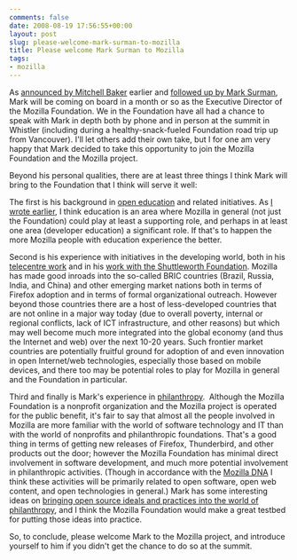 ```yaml
---
comments: false
date: 2008-08-19 17:56:55+00:00
layout: post
slug: please-welcome-mark-surman-to-mozilla
title: Please welcome Mark Surman to Mozilla
tags:
- mozilla
---
```


As [announced by Mitchell Baker](http://blog.lizardwrangler.com/2008/08/18/mark-surman-new-mozilla-foundation-executive-director/) earlier and [followed up by Mark Surman](http://commonspace.typepad.com/commonspace/2008/08/moving-to-mozilla.html), Mark will be coming on board in a month or so as the Executive Director of the Mozilla Foundation. We in the Foundation have all had a chance to speak with Mark in depth both by phone and in person at the summit in Whistler (including during a healthy-snack-fueled Foundation road trip up from Vancouver). I'll let others add their own take, but I for one am very happy that Mark decided to take this opportunity to join the Mozilla Foundation and the Mozilla project.

Beyond his personal qualities, there are at least three things I think Mark will bring to the Foundation that I think will serve it well:

The first is his background in [open education](http://commonspace.typepad.com/commonspace/2008/07/open-education-at-oscon-2008.html) and related initiatives. As [I wrote earlier](http://blog.hecker.org/2008/07/25/mozilla-and-the-future-of-education-part-2/), I think education is an area where Mozilla in general (not just the Foundation) could play at least a supporting role, and perhaps in at least one area (developer education) a significant role. If that's to happen the more Mozilla people with education experience the better.

Second is his experience with initiatives in the developing world, both in his [telecentre work](http://commonspace.typepad.com/commonspace/shuttleworthfoundation/) and in his [work with the Shuttleworth Foundation](http://commonspace.typepad.com/commonspace/shuttleworthfoundation/). Mozilla has made good inroads into the so-called BRIC countries (Brazil, Russia, India, and China) and other emerging market nations both in terms of Firefox adoption and in terms of formal organizational outreach. However beyond those countries there are a host of less-developed countries that are not online in a major way today (due to overall poverty, internal or regional conflicts, lack of ICT infrastructure, and other reasons) but which may well become much more integrated into the global economy (and thus the Internet and web) over the next 10-20 years. Such frontier market countries are potentially fruitful ground for adoption of and even innovation in open Internet/web technologies, especially those based on mobile devices, and there too may be potential roles to play for Mozilla in general and the Foundation in particular.

Third and finally is Mark's experience in [philanthropy](http://commonspace.typepad.com/commonspace/philanthropy/).  Although the Mozilla Foundation is a nonprofit organization and the Mozilla project is operated for the public benefit, it's fair to say that almost all the people involved in Mozilla are more familiar with the world of software technology and IT than with the world of nonprofits and philanthropic foundations. That's a good thing in terms of getting new releases of Firefox, Thunderbird, and other products out the door; however the Mozilla Foundation has minimal direct involvement in software development, and much more potential involvement in philanthropic activities. (Though in accordance with the [Mozilla DNA](http://blog.hecker.org/2008/07/01/what-is-the-mozilla-dna/) I think these activities will be primarily related to open software, open web content, and open technologies in general.) Mark has some interesting ideas on [bringing open source ideals and practices into the world of philanthropy](http://commonspace.typepad.com/commonspace/2008/02/open-philanthro.html), and I think the Mozilla Foundation would make a great testbed for putting those ideas into practice.

So, to conclude, please welcome Mark to the Mozilla project, and introduce yourself to him if you didn't get the chance to do so at the summit.
